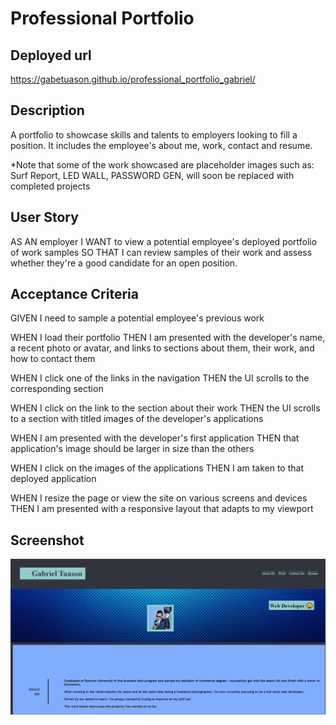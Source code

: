 # Professional Portfolio
## Deployed url
https://gabetuason.github.io/professional_portfolio_gabriel/

## Description
A portfolio to showcase skills and talents to employers looking to fill a position. It includes the employee's about me, work, contact and resume.

*Note that some of the work showcased are placeholder images such as:
Surf Report,
LED WALL,
PASSWORD GEN,
will soon be replaced with completed projects

## User Story
AS AN employer
I WANT to view a potential employee's deployed portfolio of work samples
SO THAT I can review samples of their work and assess whether they're a good candidate for an open position.

## Acceptance Criteria
GIVEN I need to sample a potential employee's previous work

WHEN I load their portfolio
THEN I am presented with the developer's name, a recent photo or avatar, and links to sections about them, their work, and how to contact them

WHEN I click one of the links in the navigation
THEN the UI scrolls to the corresponding section

WHEN I click on the link to the section about their work
THEN the UI scrolls to a section with titled images of the developer's applications

WHEN I am presented with the developer's first application
THEN that application's image should be larger in size than the others

WHEN I click on the images of the applications
THEN I am taken to that deployed application

WHEN I resize the page or view the site on various screens and devices
THEN I am presented with a responsive layout that adapts to my viewport

## Screenshot
![screenshot](https://github.com/gabetuason/professional_portfolio_gabriel/blob/main/assets/images/portfolio_screenshot.PNG)
